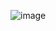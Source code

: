 ![image](https://user-images.githubusercontent.com/72289126/148566530-4f507383-de49-4d12-be44-dc3825bc451a.png)

